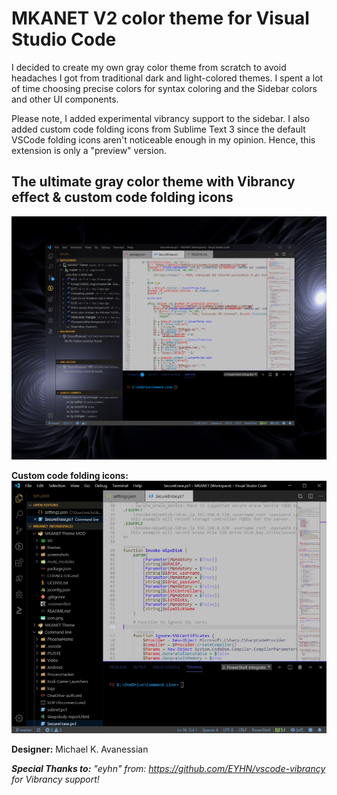 # MKANET V2 color theme for Visual Studio Code

I decided to create my own gray color theme from scratch to avoid headaches I got from traditional dark and light-colored themes.  I spent a lot of time choosing precise colors for syntax coloring and the Sidebar colors and other UI components.

Please note, I added experimental vibrancy support to the sidebar.  I also added custom code folding icons from Sublime Text 3 since the default VSCode folding icons aren't noticeable enough in my opinion.  Hence, this extension is only a "preview" version.

## The ultimate gray color theme with Vibrancy effect & custom code folding icons

![Theme Screenshot](./screenshots/screenshot1.png)

**Custom code folding icons:**
![Theme Screenshot](./screenshots/screenshot2.gif)


**Designer:** Michael K. Avanessian

***Special Thanks to:** "eyhn" from: https://github.com/EYHN/vscode-vibrancy for Vibrancy support!*
